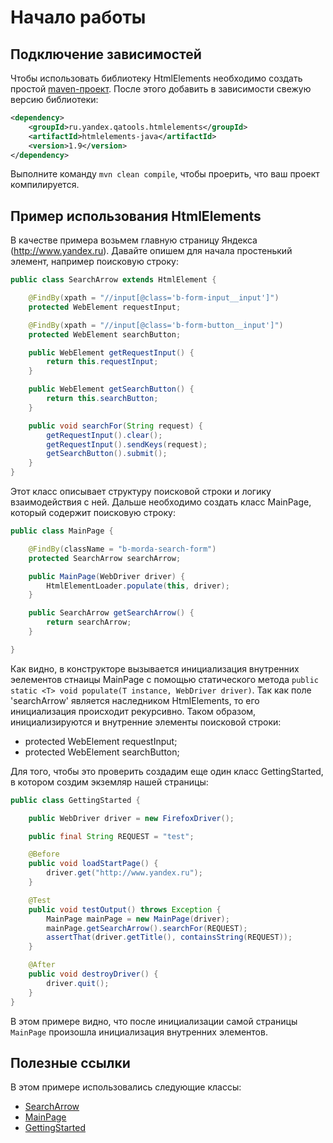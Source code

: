 Начало работы
=============

Подключение зависимостей
------------------------

Чтобы использовать библиотеку HtmlElements необходимо создать простой [maven-проект](http://maven.apache.org/guides/getting-started/index.html).
После этого добавить в зависимости свежую версию библиотеки:

```xml
<dependency>
    <groupId>ru.yandex.qatools.htmlelements</groupId>
    <artifactId>htmlelements-java</artifactId>
    <version>1.9</version>
</dependency>
```

Выполните команду `mvn clean compile`, чтобы проерить, что ваш проект компилируется.

Пример использования HtmlElements
---------------------------------

В качестве примера возьмем главную страницу Яндекса (http://www.yandex.ru).
Давайте опишем для начала простенький элемент, например поисковую строку:

```java
public class SearchArrow extends HtmlElement {

    @FindBy(xpath = "//input[@class='b-form-input__input']")
    protected WebElement requestInput;

    @FindBy(xpath = "//input[@class='b-form-button__input']")
    protected WebElement searchButton;

    public WebElement getRequestInput() {
        return this.requestInput;
    }

    public WebElement getSearchButton() {
        return this.searchButton;
    }

    public void searchFor(String request) {
        getRequestInput().clear();
        getRequestInput().sendKeys(request);
        getSearchButton().submit();
    }
}
```

Этот класс описывает структуру поисковой строки и логику взаимодействия с ней.
Дальше необходимо создать класс MainPage, который содержит поисковую строку:

```java
public class MainPage {

    @FindBy(className = "b-morda-search-form")
    protected SearchArrow searchArrow;

    public MainPage(WebDriver driver) {
        HtmlElementLoader.populate(this, driver);
    }

    public SearchArrow getSearchArrow() {
        return searchArrow;
    }

}
```

Как видно, в конструкторе вызывается инициализация внутренних эелементов стнаицы MainPage с помощью статического метода 
`public static <T> void populate(T instance, WebDriver driver)`. 
Так как поле 'searchArrow' является наследником HtmlElements, то его инициализация происходит рекурсивно.
Таком образом, инициализируются и внутренние элементы поисковой строки:
 -  protected WebElement requestInput;
 -  protected WebElement searchButton;

Для того, чтобы это проверить создадим еще один класс GettingStarted, в котором создим экземляр нашей страницы:

```java
public class GettingStarted {

    public WebDriver driver = new FirefoxDriver();

    public final String REQUEST = "test";

    @Before
    public void loadStartPage() {
        driver.get("http://www.yandex.ru");
    }

    @Test
    public void testOutput() throws Exception {
        MainPage mainPage = new MainPage(driver);
        mainPage.getSearchArrow().searchFor(REQUEST);
        assertThat(driver.getTitle(), containsString(REQUEST));
    }

    @After
    public void destroyDriver() {
        driver.quit();
    }
}
```

В этом примере видно, что после инициализации самой страницы `MainPage` произошла инициализация внутренних элементов.

Полезные ссылки
---------------

В этом примере использовались следующие классы:
 * [SearchArrow](/yandex-qatools/htmlelements/blob/master/htmlelements-samples/src/main/java/ru/yandex/qatools/htmlelements/samples/elements/SearchArrow.java)
 * [MainPage](/yandex-qatools/htmlelements/blob/master/htmlelements-samples/src/main/java/ru/yandex/qatools/htmlelements/samples/pages/MainPage.java)
 * [GettingStarted](/yandex-qatools/htmlelements/blob/master/htmlelements-samples/src/main/java/ru/yandex/qatools/htmlelements/samples/GettingStarted.java)
